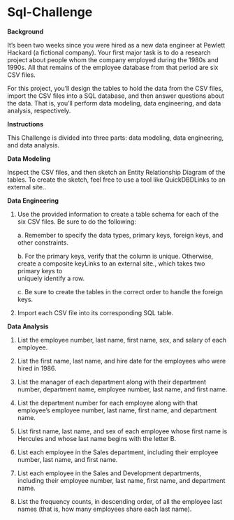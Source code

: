 # Sql-Challenge

**Background**

It’s been two weeks since you were hired as a new data engineer at Pewlett Hackard (a fictional company). Your first major task is to do a research project about people whom the company employed during the 1980s and 1990s. All that remains of the employee database from that period are six CSV files.

For this project, you’ll design the tables to hold the data from the CSV files, import the CSV files into a SQL database, and then answer questions about the data. That is, you’ll perform data modeling, data engineering, and data analysis, respectively.

**Instructions**

This Challenge is divided into three parts: data modeling, data engineering, and data analysis.

**Data Modeling**

Inspect the CSV files, and then sketch an Entity Relationship Diagram of the tables. To create the sketch, feel free to use a tool like QuickDBDLinks to an external site..

**Data Engineering**

1. Use the provided information to create a table schema for each of the six CSV files. Be sure to do the following:

     a. Remember to specify the data types, primary keys, foreign keys, and other constraints.

     b. For the primary keys, verify that the column is unique. Otherwise, create a composite keyLinks to an external site., which takes two primary keys to   
        uniquely identify a row.

     c. Be sure to create the tables in the correct order to handle the foreign keys.

2. Import each CSV file into its corresponding SQL table.

**Data Analysis**
1. List the employee number, last name, first name, sex, and salary of each employee.

2. List the first name, last name, and hire date for the employees who were hired in 1986.

3. List the manager of each department along with their department number, department name, employee number, last name, and first name.

4. List the department number for each employee along with that employee’s employee number, last name, first name, and department name.

5. List first name, last name, and sex of each employee whose first name is Hercules and whose last name begins with the letter B.

6. List each employee in the Sales department, including their employee number, last name, and first name.

7. List each employee in the Sales and Development departments, including their employee number, last name, first name, and department name.

8. List the frequency counts, in descending order, of all the employee last names (that is, how many employees share each last name).
